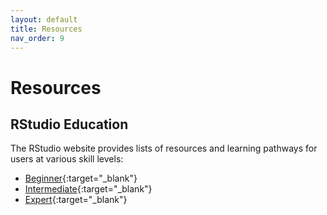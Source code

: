 ```yaml
---
layout: default
title: Resources
nav_order: 9
---
```

# Resources

## RStudio Education
The RStudio website provides lists of resources and learning pathways for users at various skill levels:
- [Beginner](https://education.rstudio.com/learn/beginner/){:target="_blank"}
- [Intermediate](https://education.rstudio.com/learn/intermediate/){:target="_blank"}
- [Expert](https://education.rstudio.com/learn/expert/){:target="_blank"}
